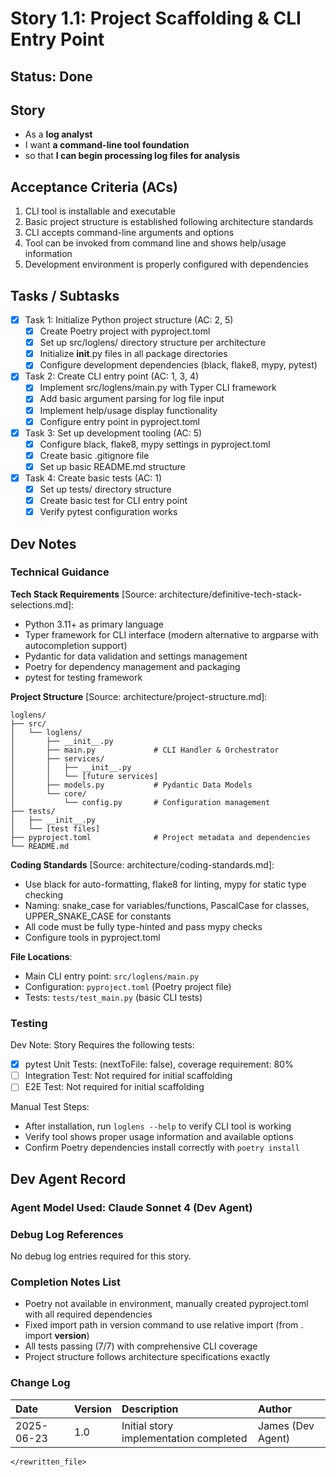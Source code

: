 # Story 1.1: Project Scaffolding & CLI Entry Point

## Status: Done

## Story

- As a **log analyst**
- I want **a command-line tool foundation**
- so that **I can begin processing log files for analysis**

## Acceptance Criteria (ACs)

1. CLI tool is installable and executable
2. Basic project structure is established following architecture standards
3. CLI accepts command-line arguments and options
4. Tool can be invoked from command line and shows help/usage information
5. Development environment is properly configured with dependencies

## Tasks / Subtasks

- [x] Task 1: Initialize Python project structure (AC: 2, 5)
  - [x] Create Poetry project with pyproject.toml
  - [x] Set up src/loglens/ directory structure per architecture
  - [x] Initialize __init__.py files in all package directories
  - [x] Configure development dependencies (black, flake8, mypy, pytest)
- [x] Task 2: Create CLI entry point (AC: 1, 3, 4)
  - [x] Implement src/loglens/main.py with Typer CLI framework
  - [x] Add basic argument parsing for log file input
  - [x] Implement help/usage display functionality
  - [x] Configure entry point in pyproject.toml
- [x] Task 3: Set up development tooling (AC: 5)
  - [x] Configure black, flake8, mypy settings in pyproject.toml
  - [x] Create basic .gitignore file
  - [x] Set up basic README.md structure
- [x] Task 4: Create basic tests (AC: 1)
  - [x] Set up tests/ directory structure
  - [x] Create basic test for CLI entry point
  - [x] Verify pytest configuration works

## Dev Notes

### Technical Guidance

**Tech Stack Requirements** [Source: architecture/definitive-tech-stack-selections.md]:
- Python 3.11+ as primary language
- Typer framework for CLI interface (modern alternative to argparse with autocompletion support)
- Pydantic for data validation and settings management
- Poetry for dependency management and packaging
- pytest for testing framework

**Project Structure** [Source: architecture/project-structure.md]:
```plaintext
loglens/
├── src/
│   └── loglens/
│       ├── __init__.py
│       ├── main.py             # CLI Handler & Orchestrator
│       ├── services/
│       │   ├── __init__.py
│       │   └── [future services]
│       ├── models.py           # Pydantic Data Models
│       └── core/
│           └── config.py       # Configuration management
├── tests/
│   ├── __init__.py
│   └── [test files]
├── pyproject.toml              # Project metadata and dependencies
└── README.md
```

**Coding Standards** [Source: architecture/coding-standards.md]:
- Use black for auto-formatting, flake8 for linting, mypy for static type checking
- Naming: snake_case for variables/functions, PascalCase for classes, UPPER_SNAKE_CASE for constants
- All code must be fully type-hinted and pass mypy checks
- Configure tools in pyproject.toml

**File Locations**:
- Main CLI entry point: `src/loglens/main.py`
- Configuration: `pyproject.toml` (Poetry project file)
- Tests: `tests/test_main.py` (basic CLI tests)

### Testing

Dev Note: Story Requires the following tests:

- [x] pytest Unit Tests: (nextToFile: false), coverage requirement: 80%
- [ ] Integration Test: Not required for initial scaffolding
- [ ] E2E Test: Not required for initial scaffolding

Manual Test Steps:
- After installation, run `loglens --help` to verify CLI tool is working
- Verify tool shows proper usage information and available options
- Confirm Poetry dependencies install correctly with `poetry install`

## Dev Agent Record

### Agent Model Used: Claude Sonnet 4 (Dev Agent)

### Debug Log References

No debug log entries required for this story.

### Completion Notes List

- Poetry not available in environment, manually created pyproject.toml with all required dependencies
- Fixed import path in version command to use relative import (from . import __version__)
- All tests passing (7/7) with comprehensive CLI coverage
- Project structure follows architecture specifications exactly

### Change Log

| Date | Version | Description | Author |
| :--- | :------ | :---------- | :----- |
| 2025-06-23 | 1.0 | Initial story implementation completed | James (Dev Agent) |
``` 
</rewritten_file>